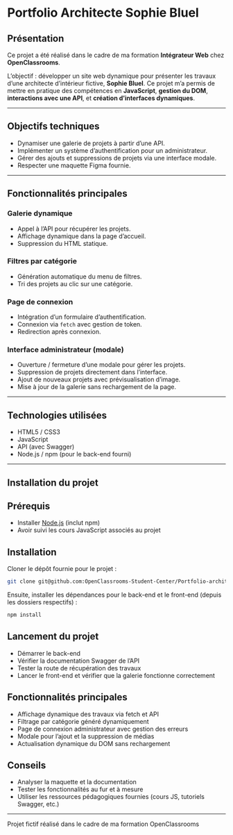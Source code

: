 # Portfolio Architecte Sophie Bluel

## Présentation

Ce projet a été réalisé dans le cadre de ma formation **Intégrateur Web** chez **OpenClassrooms**.

L’objectif : développer un site web dynamique pour présenter les travaux d’une architecte d’intérieur fictive, **Sophie Bluel**. Ce projet m’a permis de mettre en pratique des compétences en **JavaScript**, **gestion du DOM**, **interactions avec une API**, et **création d’interfaces dynamiques**.

---

## Objectifs techniques

- Dynamiser une galerie de projets à partir d’une API.
- Implémenter un système d’authentification pour un administrateur.
- Gérer des ajouts et suppressions de projets via une interface modale.
- Respecter une maquette Figma fournie.

---

## Fonctionnalités principales

### Galerie dynamique

- Appel à l’API pour récupérer les projets.
- Affichage dynamique dans la page d’accueil.
- Suppression du HTML statique.

### Filtres par catégorie

- Génération automatique du menu de filtres.
- Tri des projets au clic sur une catégorie.

### Page de connexion

- Intégration d’un formulaire d’authentification.
- Connexion via `fetch` avec gestion de token.
- Redirection après connexion.

### Interface administrateur (modale)

- Ouverture / fermeture d’une modale pour gérer les projets.
- Suppression de projets directement dans l’interface.
- Ajout de nouveaux projets avec prévisualisation d’image.
- Mise à jour de la galerie sans rechargement de la page.

---

## Technologies utilisées

- HTML5 / CSS3
- JavaScript
- API (avec Swagger)
- Node.js / npm (pour le back-end fourni)

---

## Installation du projet

## Prérequis

- Installer [Node.js](https://nodejs.org/) (inclut npm)
- Avoir suivi les cours JavaScript associés au projet

## Installation

Cloner le dépôt fournie pour le projet :

```bash
git clone git@github.com:OpenClassrooms-Student-Center/Portfolio-architecte-sophie-bluel.git
```

Ensuite, installer les dépendances pour le back-end et le front-end (depuis les dossiers respectifs) :

```bash
npm install
```

## Lancement du projet

- Démarrer le back-end
- Vérifier la documentation Swagger de l’API
- Tester la route de récupération des travaux
- Lancer le front-end et vérifier que la galerie fonctionne correctement

## Fonctionnalités principales

- Affichage dynamique des travaux via fetch et API
- Filtrage par catégorie généré dynamiquement
- Page de connexion administrateur avec gestion des erreurs
- Modale pour l’ajout et la suppression de médias
- Actualisation dynamique du DOM sans rechargement

## Conseils

- Analyser la maquette et la documentation
- Tester les fonctionnalités au fur et à mesure
- Utiliser les ressources pédagogiques fournies (cours JS, tutoriels Swagger, etc.)

---

Projet fictif réalisé dans le cadre de ma formation OpenClassrooms
